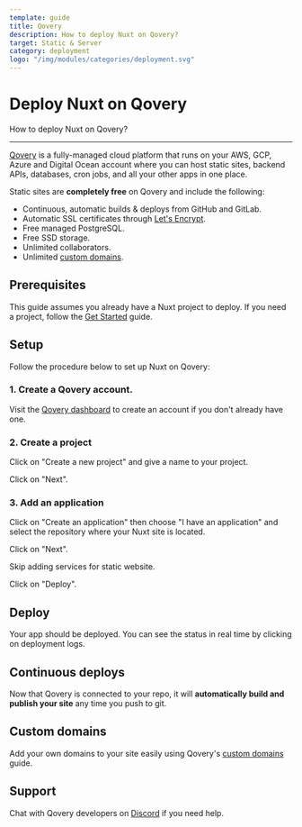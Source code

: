 ```yaml
---
template: guide
title: Qovery
description: How to deploy Nuxt on Qovery?
target: Static & Server
category: deployment
logo: "/img/modules/categories/deployment.svg"
---
```


# Deploy Nuxt on Qovery

How to deploy Nuxt on Qovery?

---

[Qovery](https://qovery.com) is a fully-managed cloud platform that runs on your AWS, GCP, Azure and Digital Ocean account where you can host static sites, backend APIs, databases, cron jobs, and all your other apps in one place.

Static sites are **completely free** on Qovery and include the following:

- Continuous, automatic builds & deploys from GitHub and GitLab.
- Automatic SSL certificates through [Let's Encrypt](https://letsencrypt.org).
- Free managed PostgreSQL.
- Free SSD storage.
- Unlimited collaborators.
- Unlimited [custom domains](https://docs.qovery.com/guides/getting-started/setting-custom-domain/).

## Prerequisites

This guide assumes you already have a Nuxt project to deploy. If you need a project, follow the [Get Started](/docs/get-started/installation) guide.

## Setup

Follow the procedure below to set up Nuxt on Qovery:

### 1. Create a Qovery account.

Visit the [Qovery dashboard](https://console.qovery.com) to create an account if you don't already have one.

### 2. Create a project

Click on "Create a new project" and give a name to your project.

Click on "Next".

### 3. Add an application

Click on "Create an application" then choose "I have an application" and select the repository where your Nuxt site is located.

Click on "Next".

Skip adding services for static website.

Click on "Deploy".

## Deploy

Your app should be deployed. You can see the status in real time by clicking on deployment logs.

## Continuous deploys

Now that Qovery is connected to your repo, it will **automatically build and publish your site** any time you push to git.

## Custom domains

Add your own domains to your site easily using Qovery's [custom domains](https://docs.qovery.com/guides/getting-started/setting-custom-domain/) guide.

## Support

Chat with Qovery developers on [Discord](https://discord.qovery.com) if you need help.

